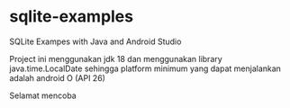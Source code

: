 # sqlite-examples
SQLite Exampes with Java and Android Studio

Project ini menggunakan jdk 18 dan menggunakan library java.time.LocalDate sehingga platform minimum yang dapat menjalankan adalah android O (API 26)

Selamat mencoba
